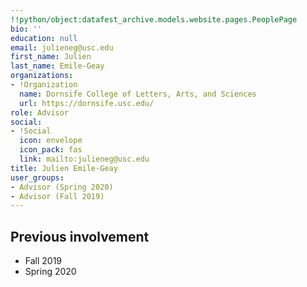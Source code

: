 ```yaml
---
!!python/object:datafest_archive.models.website.pages.PeoplePage
bio: ''
education: null
email: julieneg@usc.edu
first_name: Julien
last_name: Emile-Geay
organizations:
- !Organization
  name: Dornsife College of Letters, Arts, and Sciences
  url: https://dornsife.usc.edu/
role: Advisor
social:
- !Social
  icon: envelope
  icon_pack: fas
  link: mailto:julieneg@usc.edu
title: Julien Emile-Geay
user_groups:
- Advisor (Spring 2020)
- Advisor (Fall 2019)
---
```


## Previous involvement

* Fall 2019
* Spring 2020
